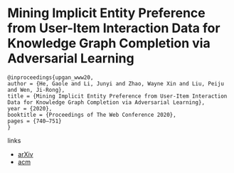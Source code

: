 # Mining Implicit Entity Preference from User-Item Interaction Data for Knowledge Graph Completion via Adversarial Learning

```
@inproceedings{upgan_www20,
author = {He, Gaole and Li, Junyi and Zhao, Wayne Xin and Liu, Peiju and Wen, Ji-Rong},
title = {Mining Implicit Entity Preference from User-Item Interaction Data for Knowledge Graph Completion via Adversarial Learning},
year = {2020},
booktitle = {Proceedings of The Web Conference 2020},
pages = {740–751}
}
```

links
- [arXiv](https://arxiv.org/abs/2003.12718)
- [acm](https://dl.acm.org/doi/abs/10.1145/3366423.3380155)
